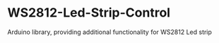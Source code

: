 # WS2812-Led-Strip-Control
Arduino library, providing additional functionality for WS2812 Led strip
